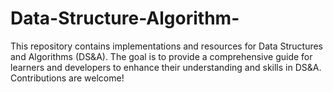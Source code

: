 # Data-Structure-Algorithm-
This repository contains implementations and resources for Data Structures and Algorithms (DS&amp;A). The goal is to provide a comprehensive guide for learners and developers to enhance their understanding and skills in DS&amp;A. Contributions are welcome!
